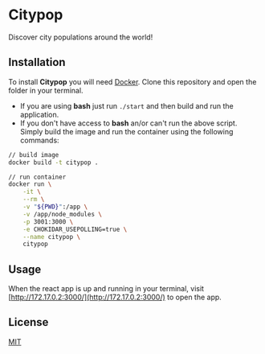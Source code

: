 # Citypop

Discover city populations around the world!

## Installation
To install **Citypop** you will need [Docker](https://www.docker.com/). Clone this repository and open the folder in your terminal.
- If you are using **bash** just run `./start` and then build and run the application.
- If you don't have access to **bash** an/or can't run the above script. Simply build the image and run the container using the following commands:

```Bash
// build image
docker build -t citypop .

// run container
docker run \
    -it \
    --rm \
    -v "${PWD}":/app \
    -v /app/node_modules \
    -p 3001:3000 \
    -e CHOKIDAR_USEPOLLING=true \
    --name citypop \
    citypop
```

## Usage
When the react app is up and running in your terminal, visit [http://172.17.0.2:3000/](http://172.17.0.2:3000/) to open the app.

## License
[MIT](https://choosealicense.com/licenses/mit/)
